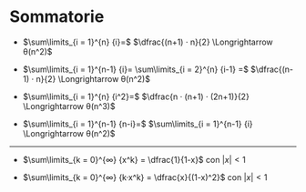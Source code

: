 # Sommatorie
- $\sum\limits_{i = 1}^{n} {i}=$ $\dfrac{(n+1) · n}{2} \Longrightarrow θ(n^2)$

- $\sum\limits_{i = 1}^{n-1} {i}= \sum\limits_{i = 2}^{n} {i-1} =$   $\dfrac{(n-1) · n}{2} \Longrightarrow θ(n^2)$

- $\sum\limits_{i = 1}^{n} {i^2}=$   $\dfrac{n · (n+1) · (2n+1)}{2} \Longrightarrow θ(n^3)$

- $\sum\limits_{i = 1}^{n-1} {n-i}=$  $\sum\limits_{i = 1}^{n-1} {i} \Longrightarrow θ(n^2)$
***
- $\sum\limits_{k = 0}^{∞} {x^k} = \dfrac{1}{1-x}$ con $|x|<1$

- $\sum\limits_{k = 0}^{∞} {k·x^k} = \dfrac{x}{(1-x)^2}$ con $|x|<1$
